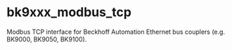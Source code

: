 # bk9xxx_modbus_tcp
Modbus TCP interface for Beckhoff Automation Ethernet bus couplers (e.g. BK9000, BK9050, BK9100).
